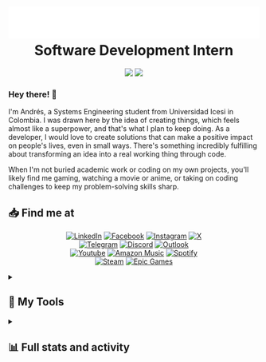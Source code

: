 <h1 align="center">
    <img src="https://github.com/Andrewdpg/Andrewdpg/blob/main/name.svg"/>
    <br>Software Development Intern
</h1>
<p align="center" style="margin-top: 0;">
  <img height="50%" width="auto" src ="https://github-readme-stats.vercel.app/api?username=andrewdpg&show_icons=true&count_private=true&theme=dark&hide_border=true&hide=issues&show=reviews&include_all_commits=true&rank_icon=percentile&bg_color=00000000">
  <img height="50%" width="auto" src ="https://github-readme-stats.vercel.app/api/top-langs/?username=andrewdpg&layout=normal&hide_border=true&theme=dark&bg_color=00000000&langs_count=3&hide=css&">
  <br>
</p>

### Hey there! 👋

I'm Andrés, a Systems Engineering student from Universidad Icesi in Colombia. I was drawn here by the idea of creating things, which feels almost like a superpower, and that's what I plan to keep doing. As a developer, I would love to create solutions that can make a positive impact on people's lives, even in small ways. There's something incredibly fulfilling about transforming an idea into a real working thing through code.

When I'm not buried academic work or coding on my own projects, you'll likely find me gaming, watching a movie or anime, or taking on coding challenges to keep my problem-solving skills sharp.

<h2>📥 Find me at </h2>
<!-- Social icons section -->
<p align="center">
  <a href="https://www.linkedin.com/in/andrewdpg"><img alt="LinkedIn" src="https://custom-icon-badges.demolab.com/badge/-LinkedIn-blue?style=for-the-badge&logo=linkedin&logoColor=white"></a>
  <a href="https://www.facebook.com/andres.parra.96780"><img alt="Facebook" src="https://custom-icon-badges.demolab.com/badge/-Facebook-darkblue?style=for-the-badge&logo=facebook&logoColor=white"></a>
  <a href="https://www.instagram.com/andresparra1002?igsh=MWMwMHRmaGRvaW0xdA=="><img alt="Instagram" src="https://custom-icon-badges.demolab.com/badge/-instagram-lightcoral?style=for-the-badge&logo=instagram&logoColor=white"></a>
  <a href="https://x.com/Andrewpg29?t=k9Mh8BezcFXzEFZy7psIfg&s=09"><img alt="X" src="https://custom-icon-badges.demolab.com/badge/-Twitter-black?style=for-the-badge&logo=x&logoColor=white"></a>
  <br>
  <a href="https://t.me/Andrewdpg"><img alt="Telegram" src="https://custom-icon-badges.demolab.com/badge/-Telegram-skyblue?style=for-the-badge&logo=Telegram&logoColor=white"></a>
  <a href="https://discord.com/users/441783523695788032"><img alt="Discord" src="https://custom-icon-badges.demolab.com/badge/-discord-rebeccapurple?style=for-the-badge&logo=discord&logoColor=white"></a>
  <a href="mailto:andres.parra@u.icesi.edu.co"><img alt="Outlook" src="https://custom-icon-badges.demolab.com/badge/-outlook-royalblue?style=for-the-badge&logo=outlook&logoColor=white"></a>
  <br>
  <a href="https://youtube.com/@andrewdpg?si=qamfbvLjSZjEl8AP"><img alt="Youtube" src="https://custom-icon-badges.demolab.com/badge/-Youtube-white?style=for-the-badge&logo=Youtube&logoColor=white"></a>
  <a href="https://music.amazon.com/profiles/s4bfefxcfzxqwu5l7r4rn6sf7y?ref=dm_ff_amazonmusic.android&ref=dm_sh_4t9SxeFHyXbxQEdc6KxoSLTIN"><img alt="Amazon Music" src="https://custom-icon-badges.demolab.com/badge/-Amazon Music-cornflowerblue?style=for-the-badge&logo=amazonmusic&logoColor=white"></a>
  <a href="https://open.spotify.com/user/31w5iqswuv7kfmzrkeqeeba4gvea?si=kvvwmjppRrClEavh5H-mBg"><img alt="Spotify" src="https://custom-icon-badges.demolab.com/badge/-Spotify-darkgreen?style=for-the-badge&logo=Spotify&logoColor=white"></a>
  <br>
  <a href="https://steamcommunity.com/profiles/76561198203346888/"><img alt="Steam" src="https://custom-icon-badges.demolab.com/badge/-steam-darkslateblue?style=for-the-badge&logo=steam&logoColor=white"></a>
  <a href="https://launcher.store.epicgames.com/u/990925cf04fa4fbbaf586686aa82f3df"><img alt="Epic Games" src="https://custom-icon-badges.demolab.com/badge/-Epic Games-black?style=for-the-badge&logo=epicgames&logoColor=white"></a>
</p>    


<details>
    <summary>
        <h2>💼 My Tools</h2>
    </summary>
    <p align="center">
  <!-- Programming Languages -->
  <img alt="Java" src="https://img.shields.io/badge/-Java-007396?style=for-the-badge&logo=java&logoColor=white">
  <img alt="Python" src="https://img.shields.io/badge/-Python-3776AB?style=for-the-badge&logo=python&logoColor=white">
  <img alt="Dart" src="https://img.shields.io/badge/-Dart-0175C2?style=for-the-badge&logo=dart&logoColor=white">
  <img alt="JavaScript" src="https://img.shields.io/badge/-JavaScript-F7DF1E?style=for-the-badge&logo=javascript&logoColor=black">
  <img alt="TypeScript" src="https://img.shields.io/badge/-TypeScript-007ACC?style=for-the-badge&logo=typescript&logoColor=white">
  <img alt="C#" src="https://img.shields.io/badge/-C%23-00599C?style=for-the-badge&logo=c#&logoColor=white">
  <br>

  <!-- Frameworks and Libraries -->
  <img alt="React.js" src="https://img.shields.io/badge/-React-61DAFB?style=for-the-badge&logo=react&logoColor=black">
  <img alt="Flutter" src="https://img.shields.io/badge/-Flutter-02569B?style=for-the-badge&logo=flutter&logoColor=white">
  <img alt="Django" src="https://img.shields.io/badge/-Django-092E20?style=for-the-badge&logo=django&logoColor=white">
  <img alt="Node.js" src="https://img.shields.io/badge/-Node.js-339933?style=for-the-badge&logo=nodedotjs&logoColor=white">
  <img alt="Express.js" src="https://img.shields.io/badge/-Express.js-000000?style=for-the-badge&logo=express&logoColor=white">
  <img alt="Spring Boot" src="https://img.shields.io/badge/-Spring%20Boot-6DB33F?style=for-the-badge&logo=springboot&logoColor=white">
  <img alt="TailwindCSS" src="https://img.shields.io/badge/-TailwindCSS-38B2AC?style=for-the-badge&logo=tailwind-css&logoColor=white">
  <br>
  
  <!-- Databases -->
  <img alt="PostgreSQL" src="https://img.shields.io/badge/-PostgreSQL-4169E1?style=for-the-badge&logo=postgresql&logoColor=white">
  <img alt="Firebase" src="https://img.shields.io/badge/-Firebase-FFCA28?style=for-the-badge&logo=firebase&logoColor=black">
  <img alt="MongoDB" src="https://img.shields.io/badge/-MongoDB-47A248?style=for-the-badge&logo=mongodb&logoColor=white">
  <img alt="MySQL" src="https://img.shields.io/badge/-MySQL-4479A1?style=for-the-badge&logo=mysql&logoColor=white">
  <br>

  <!-- DevOps and Tools -->
  <img alt="Docker" src="https://img.shields.io/badge/-Docker-2496ED?style=for-the-badge&logo=docker&logoColor=white">
  <img alt="Git" src="https://img.shields.io/badge/-Git-F05032?style=for-the-badge&logo=git&logoColor=white">
  <img alt="Postman" src="https://img.shields.io/badge/-Postman-FF6C37?style=for-the-badge&logo=postman&logoColor=white">
  <img alt="VS Code" src="https://img.shields.io/badge/-VS%20Code-007ACC?style=for-the-badge&logo=visualstudiocode&logoColor=white">
  <img alt="Figma" src="https://img.shields.io/badge/-Figma-F24E1E?style=for-the-badge&logo=figma&logoColor=white">
  <br>

  <!-- Testing and CI/CD -->
  <img alt="JUnit" src="https://img.shields.io/badge/-JUnit-25A162?style=for-the-badge&logo=JUnit5&logoColor=white">
  <img alt="Selenium" src="https://img.shields.io/badge/-Selenium-43B02A?style=for-the-badge&logo=selenium&logoColor=white">
</p>
</details>

<details>
    <summary><h2>📊 Full stats and activity </h2></summary>
    
<!--START_SECTION:waka-->
![Profile Views](http://img.shields.io/badge/Profile%20Views-0-blue)

![Lines of code](https://img.shields.io/badge/From%20Hello%20World%20I%27ve%20Written-2.3%20million%20lines%20of%20code-blue)

**I'm an Early 🐤** 

```text
🌞 Morning                750 commits         ⬛⬛⬛⬛⬜⬜⬜⬜⬜⬜⬜⬜⬜⬜⬜⬜⬜⬜⬜⬜⬜⬜⬜⬜⬜   15.65 % 
🌆 Daytime                2381 commits        ⬛⬛⬛⬛⬛⬛⬛⬛⬛⬛⬛⬛⬜⬜⬜⬜⬜⬜⬜⬜⬜⬜⬜⬜⬜   49.69 % 
🌃 Evening                1494 commits        ⬛⬛⬛⬛⬛⬛⬛⬛⬜⬜⬜⬜⬜⬜⬜⬜⬜⬜⬜⬜⬜⬜⬜⬜⬜   31.18 % 
🌙 Night                  167 commits         ⬛⬜⬜⬜⬜⬜⬜⬜⬜⬜⬜⬜⬜⬜⬜⬜⬜⬜⬜⬜⬜⬜⬜⬜⬜   03.48 % 
```
📅 **I'm Most Productive on Saturday** 

```text
Monday                   547 commits         ⬛⬛⬛⬜⬜⬜⬜⬜⬜⬜⬜⬜⬜⬜⬜⬜⬜⬜⬜⬜⬜⬜⬜⬜⬜   11.41 % 
Tuesday                  643 commits         ⬛⬛⬛⬜⬜⬜⬜⬜⬜⬜⬜⬜⬜⬜⬜⬜⬜⬜⬜⬜⬜⬜⬜⬜⬜   13.42 % 
Wednesday                835 commits         ⬛⬛⬛⬛⬜⬜⬜⬜⬜⬜⬜⬜⬜⬜⬜⬜⬜⬜⬜⬜⬜⬜⬜⬜⬜   17.42 % 
Thursday                 624 commits         ⬛⬛⬛⬜⬜⬜⬜⬜⬜⬜⬜⬜⬜⬜⬜⬜⬜⬜⬜⬜⬜⬜⬜⬜⬜   13.02 % 
Friday                   687 commits         ⬛⬛⬛⬛⬜⬜⬜⬜⬜⬜⬜⬜⬜⬜⬜⬜⬜⬜⬜⬜⬜⬜⬜⬜⬜   14.34 % 
Saturday                 916 commits         ⬛⬛⬛⬛⬛⬜⬜⬜⬜⬜⬜⬜⬜⬜⬜⬜⬜⬜⬜⬜⬜⬜⬜⬜⬜   19.12 % 
Sunday                   540 commits         ⬛⬛⬛⬜⬜⬜⬜⬜⬜⬜⬜⬜⬜⬜⬜⬜⬜⬜⬜⬜⬜⬜⬜⬜⬜   11.27 % 
```


**I Mostly Code in Java** 

```text
TypeScript               12 repos            ⬛⬛⬛⬛⬛⬜⬜⬜⬜⬜⬜⬜⬜⬜⬜⬜⬜⬜⬜⬜⬜⬜⬜⬜⬜   20.34 % 
Dart                     4 repos             ⬛⬛⬜⬜⬜⬜⬜⬜⬜⬜⬜⬜⬜⬜⬜⬜⬜⬜⬜⬜⬜⬜⬜⬜⬜   06.78 % 
Kotlin                   2 repos             ⬛⬜⬜⬜⬜⬜⬜⬜⬜⬜⬜⬜⬜⬜⬜⬜⬜⬜⬜⬜⬜⬜⬜⬜⬜   03.39 % 
PowerShell               1 repo              ⬜⬜⬜⬜⬜⬜⬜⬜⬜⬜⬜⬜⬜⬜⬜⬜⬜⬜⬜⬜⬜⬜⬜⬜⬜   01.69 % 
HTML                     1 repo              ⬜⬜⬜⬜⬜⬜⬜⬜⬜⬜⬜⬜⬜⬜⬜⬜⬜⬜⬜⬜⬜⬜⬜⬜⬜   01.69 % 
```




 Last Updated on 11/10/2025 18:44:31 UTC
<!--END_SECTION:waka-->
    
</details>
